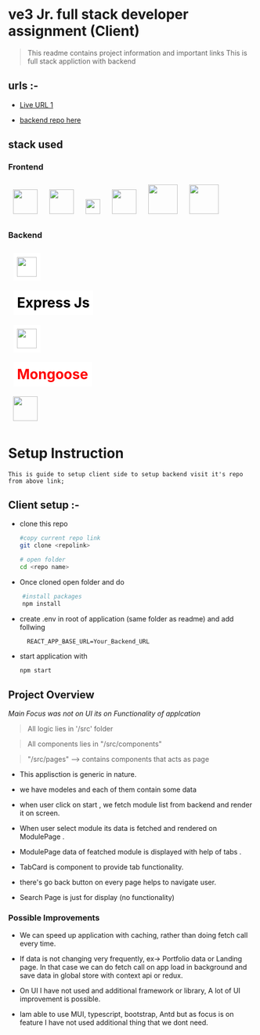 # ve3 Jr. full stack developer assignment (Client)

> This readme contains project information and important links
> This is full stack appliction with backend

## urls :-

- [Live URL 1](https://ve3.onrender.com)

- [backend repo here](https://github.com/CODE-Y02/ve3-assignment-backend)

## stack used

<h3>Frontend</h3>

<img src="https://logos-download.com/wp-content/uploads/2016/09/React_logo_wordmark.png" style='margin:10px'  height="50px" />
<img src="https://res.cloudinary.com/practicaldev/image/fetch/s--60EL_RNJ--/c_imagga_scale,f_auto,fl_progressive,h_420,q_auto,w_1000/https://dev-to-uploads.s3.amazonaws.com/uploads/articles/gkgxaoegocynro97ipsz.png" style='margin:10px'  height="50px" />
<img src="https://upload.wikimedia.org/wikipedia/commons/d/d1/Axios_%28computer_library%29_logo.svg" style='margin:10px'  height="30px" />
<img src="https://upload.wikimedia.org/wikipedia/commons/thumb/9/99/Unofficial_JavaScript_logo_2.svg/240px-Unofficial_JavaScript_logo_2.svg.png" height="50px" style='margin:10px' />
<img src="https://upload.wikimedia.org/wikipedia/commons/6/61/HTML5_logo_and_wordmark.svg" height="60px" style='margin:10px' />
<img src="https://upload.wikimedia.org/wikipedia/commons/d/d5/CSS3_logo_and_wordmark.svg" height="60px" style='margin:10px' />

<br>

<h3>Backend </h3>

<img src="https://upload.wikimedia.org/wikipedia/commons/7/7e/Node.js_logo_2015.svg" style='margin:10px;background:white;padding:0.5rem'  height="40px" />
<h1 style='margin:10px;background:white;color:black;padding:0.5rem;width:fit-content'>Express Js </h1>
<img src="https://upload.wikimedia.org/wikipedia/commons/9/93/MongoDB_Logo.svg" style='margin:10px;background:white;padding:0.5rem'  height="40px" />
<h1 style='margin:10px;background:white;color:red;padding:0.5rem;width:fit-content'>Mongoose </h1>
<img src="https://upload.wikimedia.org/wikipedia/commons/thumb/9/99/Unofficial_JavaScript_logo_2.svg/240px-Unofficial_JavaScript_logo_2.svg.png" height="50px" style='margin:10px' />

# Setup Instruction

    This is guide to setup client side to setup backend visit it's repo from above link;

## Client setup :-

- clone this repo

  ```bash
  #copy current repo link
  git clone <repolink>

  # open folder
  cd <repo name>
  ```

- Once cloned open folder and do

```bash
    #install packages
    npm install

```

- create .env in root of application (same folder as readme) and add follwing

        REACT_APP_BASE_URL=Your_Backend_URL

- start application with
  ```bash
  npm start
  ```

## Project Overview

_Main Focus was not on UI its on Functionality of applcation_

> All logic lies in '/src' folder

> All components lies in "/src/components"

> "/src/pages" --> contains components that acts as page

- This applisction is generic in nature.

- we have modeles and each of them contain some data

- when user click on start , we fetch module list from backend and render it on screen.

- When user select module its data is fetched and rendered on ModulePage .

- ModulePage data of featched module is displayed with help of tabs .

- TabCard is component to provide tab functionality.

- there's go back button on every page helps to navigate user.

- Search Page is just for display (no functionality)

### Possible Improvements

- We can speed up application with caching, rather than doing fetch call every time.

- If data is not changing very frequently, ex-> Portfolio data or Landing page.
  In that case we can do fetch call on app load in background and save data in global store with context api or redux.

- On UI I have not used and additional framework or library, A lot of UI improvement is possible.

- Iam able to use MUI, typescript, bootstrap, Antd but as focus is on feature I have not used additional thing that we dont need.
